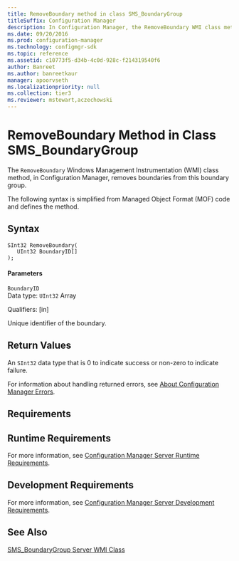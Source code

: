 ```yaml
---
title: RemoveBoundary method in class SMS_BoundaryGroup
titleSuffix: Configuration Manager
description: In Configuration Manager, the RemoveBoundary WMI class method removes boundaries from a boundary group.
ms.date: 09/20/2016
ms.prod: configuration-manager
ms.technology: configmgr-sdk
ms.topic: reference
ms.assetid: c10773f5-d34b-4c0d-928c-f214319540f6
author: Banreet
ms.author: banreetkaur
manager: apoorvseth
ms.localizationpriority: null
ms.collection: tier3
ms.reviewer: mstewart,aczechowski
---
```

# RemoveBoundary Method in Class SMS_BoundaryGroup
The `RemoveBoundary` Windows Management Instrumentation (WMI) class method, in Configuration Manager, removes boundaries from this boundary group.  

 The following syntax is simplified from Managed Object Format (MOF) code and defines the method.  

## Syntax  

```  
SInt32 RemoveBoundary(  
   UInt32 BoundaryID[]  
);  
```  

#### Parameters  
 `BoundaryID`  
 Data type: `UInt32` Array  

 Qualifiers: [in]  

 Unique identifier of the boundary.  

## Return Values  
 An `SInt32` data type that is 0 to indicate success or non-zero to indicate failure.  

 For information about handling returned errors, see [About Configuration Manager Errors](../../../../../develop/core/understand/about-configuration-manager-errors.md).  

## Requirements  

## Runtime Requirements  
 For more information, see [Configuration Manager Server Runtime Requirements](../../../../../develop/core/reqs/server-runtime-requirements.md).  

## Development Requirements  
 For more information, see [Configuration Manager Server Development Requirements](../../../../../develop/core/reqs/server-development-requirements.md).  

## See Also  
 [SMS_BoundaryGroup Server WMI Class](../../../../../develop/reference/core/servers/configure/sms_boundarygroup-server-wmi-class.md)
